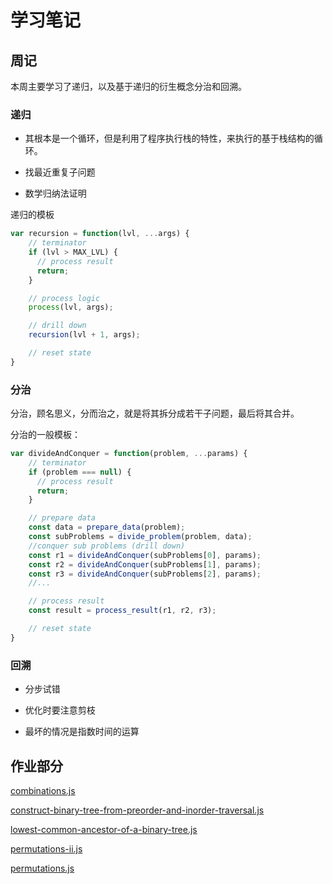 # 学习笔记

## 周记

本周主要学习了递归，以及基于递归的衍生概念分治和回溯。

### 递归

* 其根本是一个循环，但是利用了程序执行栈的特性，来执行的基于栈结构的循环。

* 找最近重复子问题

* 数学归纳法证明

递归的模板

``` js
var recursion = function(lvl, ...args) {
    // terminator
    if (lvl > MAX_LVL) {
      // process result
      return;
    }

    // process logic
    process(lvl, args);

    // drill down
    recursion(lvl + 1, args);

    // reset state
}
```

### 分治

分治，顾名思义，分而治之，就是将其拆分成若干子问题，最后将其合并。

分治的一般模板：

``` js
var divideAndConquer = function(problem, ...params) {
    // terminator
    if (problem === null) {
      // process result
      return;
    }

    // prepare data
    const data = prepare_data(problem);
    const subProblems = divide_problem(problem, data);
    //conquer sub problems (drill down)
    const r1 = divideAndConquer(subProblems[0], params);
    const r2 = divideAndConquer(subProblems[1], params);
    const r3 = divideAndConquer(subProblems[2], params);
    //...

    // process result
    const result = process_result(r1, r2, r3);

    // reset state
}
```

### 回溯

* 分步试错

* 优化时要注意剪枝

* 最坏的情况是指数时间的运算

## 作业部分

[combinations.js](./combinations.js)

[construct-binary-tree-from-preorder-and-inorder-traversal.js](./construct-binary-tree-from-preorder-and-inorder-traversal.js)

[lowest-common-ancestor-of-a-binary-tree.js](./lowest-common-ancestor-of-a-binary-tree.js)

[permutations-ii.js](./permutations-ii.js)

[permutations.js](./permutations.js)
